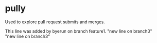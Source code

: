 # pully

Used to explore pull request submits and merges.

This line was added by byerun on branch feature1.
"new line on branch3" 
"new line on branch3" 
